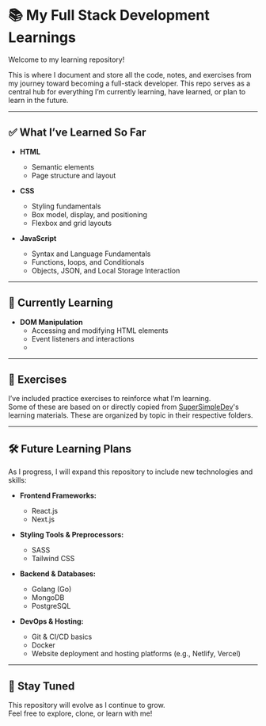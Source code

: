 # 📚 My Full Stack Development Learnings

Welcome to my learning repository!

This is where I document and store all the code, notes, and exercises from my journey toward becoming a full-stack developer. This repo serves as a central hub for everything I’m currently learning, have learned, or plan to learn in the future.

---

## ✅ What I’ve Learned So Far

- **HTML**
    - Semantic elements
    - Page structure and layout

- **CSS**
    - Styling fundamentals
    - Box model, display, and positioning
    - Flexbox and grid layouts
  
- **JavaScript**
  - Syntax and Language Fundamentals
  - Functions, loops, and Conditionals
  - Objects, JSON, and Local Storage Interaction
---

## 🚧 Currently Learning

- **DOM Manipulation**
    - Accessing and modifying HTML elements
    - Event listeners and interactions
    - 

---

## 📝 Exercises

I’ve included practice exercises to reinforce what I’m learning.  
Some of these are based on or directly copied from [SuperSimpleDev](https://supersimple.dev)'s learning materials. These are organized by topic in their respective folders.

---

## 🛠️ Future Learning Plans

As I progress, I will expand this repository to include new technologies and skills:

- **Frontend Frameworks:**
    - React.js
    - Next.js

- **Styling Tools & Preprocessors:**
    - SASS
    - Tailwind CSS

- **Backend & Databases:**
    - Golang (Go)
    - MongoDB
    - PostgreSQL

- **DevOps & Hosting:**
    - Git & CI/CD basics
    - Docker
    - Website deployment and hosting platforms (e.g., Netlify, Vercel)

---

## 🚀 Stay Tuned

This repository will evolve as I continue to grow.  
Feel free to explore, clone, or learn with me!